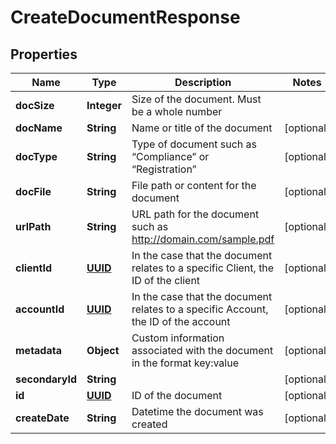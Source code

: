 
# CreateDocumentResponse

## Properties
Name | Type | Description | Notes
------------ | ------------- | ------------- | -------------
**docSize** | **Integer** | Size of the document. Must be a whole number | 
**docName** | **String** | Name or title of the document |  [optional]
**docType** | **String** | Type of document such as “Compliance” or “Registration” |  [optional]
**docFile** | **String** | File path or content for the document |  [optional]
**urlPath** | **String** | URL path for the document such as http://domain.com/sample.pdf |  [optional]
**clientId** | [**UUID**](UUID.md) | In the case that the document relates to a specific Client, the ID of the client |  [optional]
**accountId** | [**UUID**](UUID.md) | In the case that the document relates to a specific Account, the ID of the account |  [optional]
**metadata** | **Object** | Custom information associated with the document in the format key:value |  [optional]
**secondaryId** | **String** |  |  [optional]
**id** | [**UUID**](UUID.md) | ID of the document |  [optional]
**createDate** | **String** | Datetime the document was created |  [optional]



